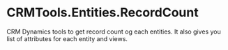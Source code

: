 # CRMTools.Entities.RecordCount
CRM Dynamics tools to get record count og each entities. It also gives you list of attributes for each entity and views.
